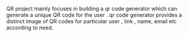 QR project mainly focuses in building a qr code generator  which can generate a  unique QR code for the user . 
qr code generator provides a distinct image of QR codes for particular  user , link , name, email etc  according to need.
